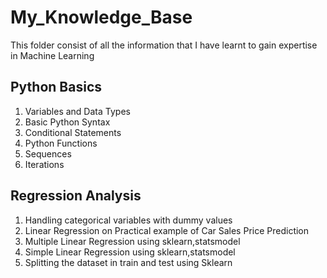 # My_Knowledge_Base

This folder consist of all the information that I have learnt to gain expertise in Machine Learning

## Python Basics
1. Variables and Data Types
2. Basic Python Syntax
3. Conditional Statements
4. Python Functions
5. Sequences
6. Iterations

## Regression Analysis
1. Handling categorical variables with dummy values
2. Linear Regression on Practical example of Car Sales Price Prediction
3. Multiple Linear Regression using sklearn,statsmodel
4. Simple Linear Regression using sklearn,statsmodel
5. Splitting the dataset in train and test using Sklearn
